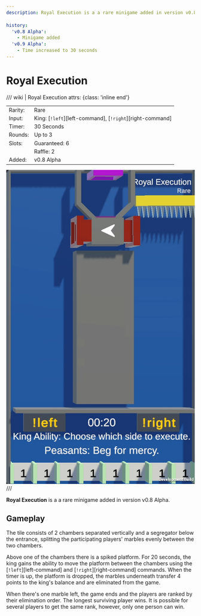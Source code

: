 ```yaml
---
description: Royal Execution is a a rare minigame added in version v0.8 Alpha.

history:
  'v0.8 Alpha':
    - Minigame added
  'v0.9 Alpha':
    - Time increased to 30 seconds
---
```


# Royal Execution


/// wiki | Royal Execution
    attrs: {class: 'inline end'}

|         |                                                          |
|---------|----------------------------------------------------------|
| Rarity: | Rare                                                     |
| Input:  | King: [`!left`][left-command], [`!right`][right-command] |
| Timer:  | 30 Seconds                                               |
| Rounds: | Up to 3                                                  |
| Slots:  | Guaranteed: 6                                            |
|         | Raffle: 2                                                |
| Added:  | v0.8 Alpha                                               |

![royal-execution](../../assets/images/minigames/twitch/royal-execution.png)
///

**Royal Execution** is a a rare minigame added in version v0.8 Alpha.

## Gameplay

The tile consists of 2 chambers separated vertically and a segregator below the entrance, splitting the participating players' marbles evenly between the two chambers.

Above one of the chambers there is a spiked platform. For 20 seconds, the king gains the ability to move the platform between the chambers using the [`!left`][left-command] and [`!right`][right-command] commands. When the timer is up, the platform is dropped, the marbles underneath transfer 4 points to the king's balance and are eliminated from the game.

When there's one marble left, the game ends and the players are ranked by their elimination order. The longest surviving player wins. It is possible for several players to get the same rank, however, only one person can win.
